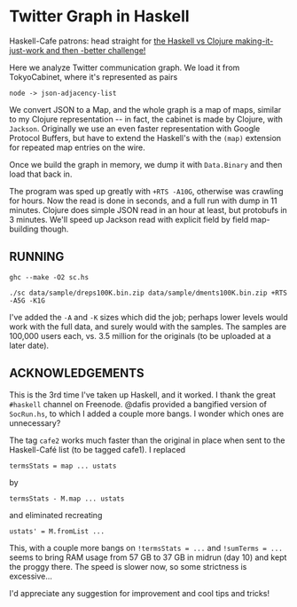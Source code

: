 Twitter Graph in Haskell
========================

Haskell-Cafe patrons: head straight for [the Haskell vs Clojure making-it-just-work and then -better challenge!](husky/blob/master/Haskell-vs-Clojure-Twitter.md)

Here we analyze Twitter communication graph.  We load it from TokyoCabinet, where it's represented as pairs

	node -> json-adjacency-list
	
We convert JSON to a Map, and the whole graph is a map of maps, similar to my Clojure representation -- in fact, the cabinet is made by Clojure, with `Jackson`.  Originally we use an even faster representation with Google Protocol Buffers, but have to extend the Haskell's with the `(map)` extension for repeated map entries on the wire.  

Once we build the graph in memory, we dump it with `Data.Binary` and then load that back in.

The program was sped up greatly with `+RTS -A10G`, otherwise was crawling for hours.  Now the read is done in seconds, and a full run with dump in 11 minutes.  Clojure does simple JSON read in an hour at least, but protobufs in 3 minutes.  We'll speed up Jackson read with explicit field by field map-building though.

RUNNING
-------

	ghc --make -O2 sc.hs
	
	./sc data/sample/dreps100K.bin.zip data/sample/dments100K.bin.zip +RTS -A5G -K1G
	
I've added the `-A` and `-K` sizes which did the job; perhaps lower levels would work with the full data, and surely would with the samples.  The samples are 100,000 users each, vs. 3.5 million for the originals (to be uploaded at a later date).

ACKNOWLEDGEMENTS
----------------

This is the 3rd time I've taken up Haskell, and it worked.  I thank the great `#haskell` channel on Freenode.  @dafis provided a bangified version of `SocRun.hs`, to which I added a couple more bangs.  I wonder which ones are unnecessary?

The tag `cafe2` works much faster than the original in place when sent to the Haskell-Café list (to be tagged cafe1).  I replaced 

	termsStats = map ... ustats 
	
by

	termsStats - M.map ... ustats
	
and eliminated recreating

	ustats' = M.fromList ...
	
This, with a couple more bangs on `!termsStats = ...` and `!sumTerms = ...` seems to bring RAM usage from 57 GB to 37 GB in midrun (day 10) and kept the proggy there.  The speed is slower now, so some strictness is excessive...

I'd appreciate any suggestion for improvement and cool tips and tricks!
